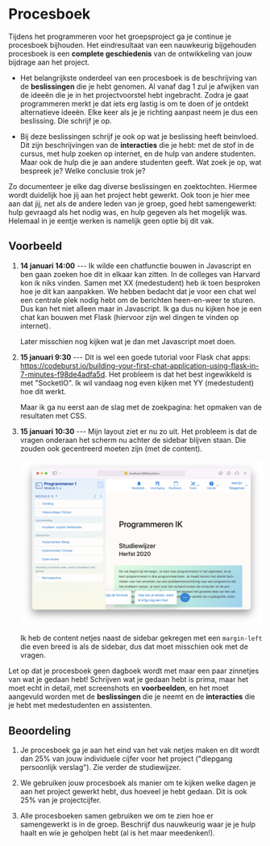# Procesboek

Tijdens het programmeren voor het groepsproject ga je continue je procesboek bijhouden. Het eindresultaat van een nauwkeurig bijgehouden procesboek is een **complete geschiedenis** van de ontwikkeling van jouw bijdrage aan het project.

- Het belangrijkste onderdeel van een procesboek is de beschrijving van de **beslissingen** die je hebt genomen. Al vanaf dag 1 zul je afwijken van de ideeën die je in het projectvoorstel hebt ingebracht. Zodra je gaat programmeren merkt je dat iets erg lastig is om te doen of je ontdekt alternatieve ideeën. Elke keer als je je richting aanpast neem je dus een beslissing. Die schrijf je op.

- Bij deze beslissingen schrijf je ook op wat je beslissing heeft beinvloed. Dit zijn beschrijvingen van de **interacties** die je hebt: met de stof in de cursus, met hulp zoeken op internet, en de hulp van andere studenten. Maar ook de hulp die je aan andere studenten geeft. Wat zoek je op, wat bespreek je? Welke conclusie trok je?

Zo documenteer je elke dag diverse beslissingen en zoektochten. Hiermee wordt duidelijk hoe jij aan het project hebt gewerkt. Ook toon je hier mee aan dat jij, net als de andere leden van je groep, goed hebt samengewerkt: hulp gevraagd als het nodig was, en hulp gegeven als het mogelijk was. Helemaal in je eentje werken is namelijk geen optie bij dit vak.

## Voorbeeld

1.  **14 januari 14:00** --- Ik wilde een chatfunctie bouwen in Javascript en ben gaan zoeken hoe dit in elkaar kan zitten. In de colleges van Harvard kon ik niks vinden. Samen met XX (medestudent) heb ik toen besproken hoe je dit kan aanpakken. We hebben bedacht dat je voor een chat wel een centrale plek nodig hebt om de berichten heen-en-weer te sturen. Dus kan het niet alleen maar in Javascript. Ik ga dus nu kijken hoe je een chat kan bouwen met Flask (hiervoor zijn wel dingen te vinden op internet).

    Later misschien nog kijken wat je dan met Javascript moet doen. 

2.  **15 januari 9:30** --- Dit is wel een goede tutorial voor Flask chat apps: https://codeburst.io/building-your-first-chat-application-using-flask-in-7-minutes-f98de4adfa5d. Het probleem is dat het best ingewikkeld is met "SocketIO". Ik wil vandaag nog even kijken met YY (medestudent) hoe dit werkt.

    Maar ik ga nu eerst aan de slag met de zoekpagina: het opmaken van de resultaten met CSS.

3.  **15 januari 10:30** --- Mijn layout ziet er nu zo uit. Het probleem is dat de vragen onderaan het scherm nu achter de sidebar blijven staan. Die zouden ook gecentreerd moeten zijn (met de content). 

    ![](screenshot.png)
    
    Ik heb de content netjes naast de sidebar gekregen met een `margin-left` die even breed is als de sidebar, dus dat moet misschien ook met de vragen.

Let op dat je procesboek geen dagboek wordt met maar een paar zinnetjes van wat je gedaan hebt! Schrijven wat je gedaan hebt is prima, maar het moet echt in detail, met screenshots en **voorbeelden**, en het moet aangevuld worden met de **beslissingen** die je neemt en de **interacties** die je hebt met medestudenten en assistenten.

## Beoordeling

1. Je procesboek ga je aan het eind van het vak netjes maken en dit wordt dan 25% van jouw individuele cijfer voor het project ("diepgang persoonlijk verslag"). Zie verder de studiewijzer.

2. We gebruiken jouw procesboek als manier om te kijken welke dagen je aan het project gewerkt hebt, dus hoeveel je hebt gedaan. Dit is ook 25% van je projectcijfer.

3. Alle procesboeken samen gebruiken we om te zien hoe er samengewerkt is in de groep. Beschrijf dus nauwkeurig waar je je hulp haalt en wie je geholpen hebt (al is het maar meedenken!).
